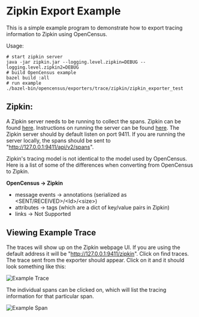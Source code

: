 # Zipkin Export Example

This is a simple example program to demonstrate how to export tracing information
to Zipkin using OpenCensus.

Usage:

```shell
# start zipkin server
java -jar zipkin.jar --logging.level.zipkin=DEBUG --logging.level.zipkin2=DEBUG
# build OpenCensus example
bazel build :all
# run example
./bazel-bin/opencensus/exporters/trace/zipkin/zipkin_exporter_test
```

## Zipkin:

A Zipkin server needs to be running to collect the spans. Zipkin can be found [here](https://github.com/openzipkin/zipkin). Instructions on running the server can be found [here](https://github.com/openzipkin/zipkin/tree/master/zipkin-server). The Zipkin server should by default listen on port 9411. If you are running the server locally, the spans should be sent to "http://127.0.0.1:9411/api/v2/spans".

Zipkin's tracing model is not identical to the model used by OpenCensus. Here is
 a list of some of the differences when converting from OpenCensus to Zipkin.

**OpenCensus      ->  Zipkin**
  * message events  ->  annotations (serialized as <SENT/RECEIVED>/\<Id\>/\<size\>)
  * attributes        ->  tags (which are a dict of key/value pairs in Zipkin)
  * links             ->  Not Supported

## Viewing Example Trace

The traces will show up on the Zipkin webpage UI. If you are using the default address it will be "http://127.0.0.1:9411/zipkin". Click on find traces. The trace sent from the exporter should appear. Click on it and it should look something like this:

![Example Trace](https://i.imgur.com/7bNWraI.png)

The individual spans can be clicked on, which will list the tracing information
for that particular span.

![Example Span](https://i.imgur.com/S2yVHtu.png)
